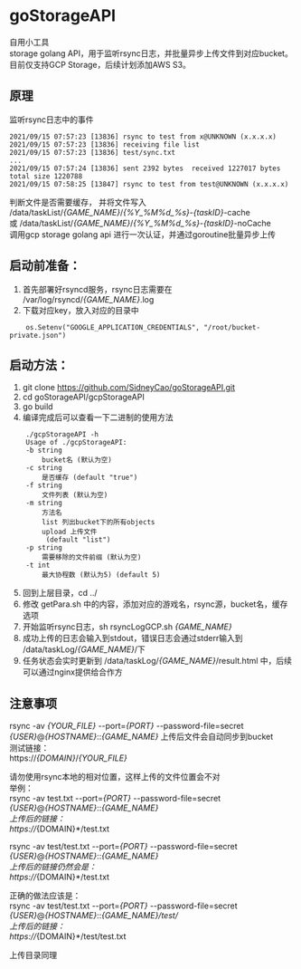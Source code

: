# goStorageAPI  
自用小工具  
storage golang API，用于监听rsync日志，并批量异步上传文件到对应bucket。  
目前仅支持GCP Storage，后续计划添加AWS S3。

## 原理
监听rsync日志中的事件  
```
2021/09/15 07:57:23 [13836] rsync to test from x@UNKNOWN (x.x.x.x)
2021/09/15 07:57:23 [13836] receiving file list
2021/09/15 07:57:23 [13836] test/sync.txt
...
2021/09/15 07:57:24 [13836] sent 2392 bytes  received 1227017 bytes  total size 1220788
2021/09/15 07:58:25 [13847] rsync to test from test@UNKNOWN (x.x.x.x)
```
判断文件是否需要缓存，
并将文件写入  
/data/taskList/*{GAME_NAME}*/*{%Y_%M%d_%s}*-*{taskID}*-cache  
或 /data/taskList/*{GAME_NAME}*/*{%Y_%M%d_%s}*-*{taskID}*-noCache  
调用gcp storage golang api 进行一次认证，并通过goroutine批量异步上传  

## 启动前准备：
1. 首先部署好rsyncd服务，rsync日志需要在 /var/log/rsyncd/*{GAME_NAME}*.log  
2. 下载对应key，放入对应的目录中  
```
    os.Setenv("GOOGLE_APPLICATION_CREDENTIALS", "/root/bucket-private.json")
```

## 启动方法：  
1. git clone https://github.com/SidneyCao/goStorageAPI.git  
2. cd goStorageAPI/gcpStorageAPI
3. go build  
4. 编译完成后可以查看一下二进制的使用方法
```
    ./gcpStorageAPI -h
    Usage of ./gcpStorageAPI:
    -b string
    	bucket名 (默认为空)
    -c string
    	是否缓存 (default "true")
    -f string
    	文件列表 (默认为空)
    -m string
    	方法名
    	list 列出bucket下的所有objects
    	upload 上传文件
    	 (default "list")
    -p string
    	需要移除的文件前缀 (默认为空)
    -t int
    	最大协程数 (默认为5) (default 5)
```
5. 回到上层目录，cd ../
6. 修改 getPara.sh 中的内容，添加对应的游戏名，rsync源，bucket名，缓存选项
7. 开始监听rsync日志，sh rsyncLogGCP.sh *{GAME_NAME}*
8. 成功上传的日志会输入到stdout，错误日志会通过stderr输入到 /data/taskLog/*{GAME_NAME}*/下
9. 任务状态会实时更新到 /data/taskLog/*{GAME_NAME}*/result.html 中，后续可以通过nginx提供给合作方

## 注意事项  

rsync -av *{YOUR_FILE}* --port=*{PORT}* --password-file=secret *{USER}*@*{HOSTNAME}*::*{GAME_NAME}* 
上传后文件会自动同步到bucket  
测试链接：  
https://*{DOMAIN}*/*{YOUR_FILE}*  

请勿使用rsync本地的相对位置，这样上传的文件位置会不对  
举例：  
rsync -av test.txt --port=*{PORT}* --password-file=secret *{USER}*@*{HOSTNAME}*::*{GAME_NAME}  
上传后的链接：  
https://*{DOMAIN}*/test.txt  

rsync -av test/test.txt --port=*{PORT}* --password-file=secret *{USER}*@*{HOSTNAME}*::*{GAME_NAME}  
上传后的链接仍然会是：  
https://*{DOMAIN}*/test.txt  


正确的做法应该是：  
rsync -av test/test.txt --port=*{PORT}* --password-file=secret *{USER}*@*{HOSTNAME}*::*{GAME_NAME}/test/   
上传后的链接：  
https://*{DOMAIN}*/test/test.txt  


上传目录同理